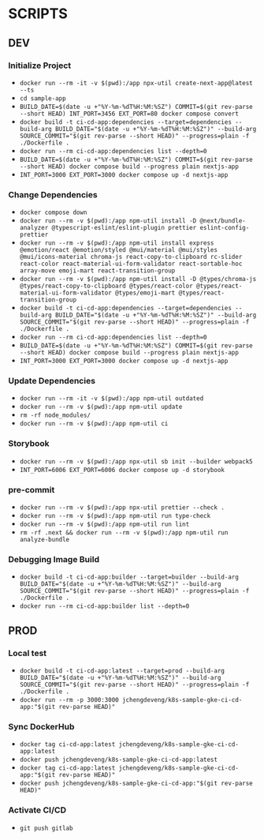 # SCRIPTS

## DEV

### Initialize Project

- `docker run --rm -it -v $(pwd):/app npx-util create-next-app@latest --ts`
- `cd sample-app`
- `BUILD_DATE=$(date -u +"%Y-%m-%dT%H:%M:%SZ") COMMIT=$(git rev-parse --short HEAD) INT_PORT=3456 EXT_PORT=80 docker compose convert`
- `docker build -t ci-cd-app:dependencies --target=dependencies --build-arg BUILD_DATE="$(date -u +"%Y-%m-%dT%H:%M:%SZ")" --build-arg SOURCE_COMMIT="$(git rev-parse --short HEAD)" --progress=plain -f ./Dockerfile .` <!-- create image tag -->
- `docker run --rm ci-cd-app:dependencies list --depth=0`
- `BUILD_DATE=$(date -u +"%Y-%m-%dT%H:%M:%SZ") COMMIT=$(git rev-parse --short HEAD) docker compose build --progress plain nextjs-app` <!-- create image tag -->
- `INT_PORT=3000 EXT_PORT=3000 docker compose up -d nextjs-app`

### Change Dependencies

- `docker compose down`
- `docker run --rm -v $(pwd):/app npm-util install -D @next/bundle-analyzer @typescript-eslint/eslint-plugin prettier eslint-config-prettier`
- `docker run --rm -v $(pwd):/app npm-util install express @emotion/react @emotion/styled @mui/material @mui/styles @mui/icons-material chroma-js react-copy-to-clipboard rc-slider react-color react-material-ui-form-validator react-sortable-hoc array-move emoji-mart react-transition-group`
- `docker run --rm -v $(pwd):/app npm-util install -D @types/chroma-js @types/react-copy-to-clipboard @types/react-color @types/react-material-ui-form-validator @types/emoji-mart @types/react-transition-group`
- `docker build -t ci-cd-app:dependencies --target=dependencies --build-arg BUILD_DATE="$(date -u +"%Y-%m-%dT%H:%M:%SZ")" --build-arg SOURCE_COMMIT="$(git rev-parse --short HEAD)" --progress=plain -f ./Dockerfile .` <!-- override image tag -->
- `docker run --rm ci-cd-app:dependencies list --depth=0`
- `BUILD_DATE=$(date -u +"%Y-%m-%dT%H:%M:%SZ") COMMIT=$(git rev-parse --short HEAD) docker compose build --progress plain nextjs-app` <!-- override image tag -->
- `INT_PORT=3000 EXT_PORT=3000 docker compose up -d nextjs-app`

### Update Dependencies

- `docker run --rm -it -v $(pwd):/app npm-util outdated`
- `docker run --rm -v $(pwd):/app npm-util update`
- `rm -rf node_modules/`
- `docker run --rm -v $(pwd):/app npm-util ci`

### Storybook

- `docker run --rm -v $(pwd):/app npx-util sb init --builder webpack5`
- `INT_PORT=6006 EXT_PORT=6006 docker compose up -d storybook`

### pre-commit

- `docker run --rm -v $(pwd):/app npx-util prettier --check .`
- `docker run --rm -v $(pwd):/app npm-util run type-check`
- `docker run --rm -v $(pwd):/app npm-util run lint`
- `rm -rf .next && docker run --rm -v $(pwd):/app npm-util run analyze-bundle`

### Debugging Image Build

- `docker build -t ci-cd-app:builder --target=builder --build-arg BUILD_DATE="$(date -u +"%Y-%m-%dT%H:%M:%SZ")" --build-arg SOURCE_COMMIT="$(git rev-parse --short HEAD)" --progress=plain -f ./Dockerfile .`
- `docker run --rm ci-cd-app:builder list --depth=0` <!-- npm [... debugging CMD ] -->

## PROD

### Local test

- `docker build -t ci-cd-app:latest --target=prod --build-arg BUILD_DATE="$(date -u +"%Y-%m-%dT%H:%M:%SZ")" --build-arg SOURCE_COMMIT="$(git rev-parse --short HEAD)" --progress=plain -f ./Dockerfile .`
- `docker run --rm -p 3000:3000 jchengdeveng/k8s-sample-gke-ci-cd-app:"$(git rev-parse HEAD)"`

### Sync DockerHub

- `docker tag ci-cd-app:latest jchengdeveng/k8s-sample-gke-ci-cd-app:latest`
- `docker push jchengdeveng/k8s-sample-gke-ci-cd-app:latest`
- `docker tag ci-cd-app:latest jchengdeveng/k8s-sample-gke-ci-cd-app:"$(git rev-parse HEAD)"`
- `docker push jchengdeveng/k8s-sample-gke-ci-cd-app:"$(git rev-parse HEAD)"`

### Activate CI/CD

- `git push gitlab` <!-- add `-o ci.skip` to skip pipeline -->
